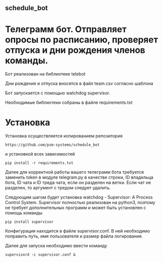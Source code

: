 ## schedule_bot
# Телеграмм бот. Отправляет опросы по расписанию, проверяет отпуска и дни рождения членов команды.

Бот реализован на библиотеке telebot

Дни рождения и отпуска вносятся в файл team.csv согласно шаблона

Бот запускается с помощью watchdog supervisor.

Необходимые библиотеки собраны в файле requirements.txt

# Установка
Установка осуществляется копированием репозитория

`https://github.com/psm-systems/schedule_bot`

и установкой всех зависимостей

`pip install -r requirements.txt`

Далее для корректной работы вашего телеграмм бота требуется заменить token в модуле telegram.py в качестве строки,
ID владельца бота, ID чата и ID треда чата, если он разделен на ветки. Если чат не разделен, то аргумент с тредом следует удалить.

Следующим шагом будет установка watchdog - Supervisor: A Process Control System. Supervisor полностью реализован на python3, поэтому не требует дополнительных программ и может быть установлен с помощь команды

`pip install supervisor`

Конфигурация находится в файле supervisor.conf. В ней необходимо поправить путь, имя пользователя и размер файла логирования.

Далее для запуска необходимо ввести команду

`supervisord -c supervisor.conf &`
